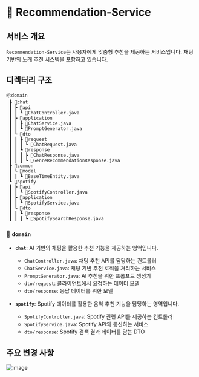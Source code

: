 # 📂 Recommendation-Service

## 서비스 개요
`Recommendation-Service`는 사용자에게 맞춤형 추천을 제공하는 서비스입니다. 채팅 기반의 노래 추천 시스템을 포함하고 있습니다.

## 디렉터리 구조
```
📦domain
 ┣ 📂chat
 ┃ ┣ 📂api
 ┃ ┃ ┗ 📜ChatController.java
 ┃ ┣ 📂application
 ┃ ┃ ┣ 📜ChatService.java
 ┃ ┃ ┗ 📜PromptGenerator.java
 ┃ ┗ 📂dto
 ┃ ┃ ┣ 📂request
 ┃ ┃ ┃ ┗ 📜ChatRequest.java
 ┃ ┃ ┗ 📂response
 ┃ ┃ ┃ ┣ 📜ChatResponse.java
 ┃ ┃ ┃ ┗ 📜GenreRecommendationResponse.java
 ┣ 📂common
 ┃ ┗ 📂model
 ┃ ┃ ┗ 📜BaseTimeEntity.java
 ┗ 📂spotify
 ┃ ┣ 📂api
 ┃ ┃ ┗ 📜SpotifyController.java
 ┃ ┣ 📂application
 ┃ ┃ ┗ 📜SpotifyService.java
 ┃ ┗ 📂dto
 ┃ ┃ ┗ 📂response
 ┃ ┃ ┃ ┗ 📜SpotifySearchResponse.java
```

### 📂 `domain`
- **`chat`**: AI 기반의 채팅을 활용한 추천 기능을 제공하는 영역입니다.
  - `ChatController.java`: 채팅 추천 API를 담당하는 컨트롤러
  - `ChatService.java`: 채팅 기반 추천 로직을 처리하는 서비스
  - `PromptGenerator.java`: AI 추천을 위한 프롬프트 생성기
  - `dto/request`: 클라이언트에서 요청하는 데이터 모델
  - `dto/response`: 응답 데이터를 위한 모델

- **`spotify`**: Spotify 데이터를 활용한 음악 추천 기능을 담당하는 영역입니다.
  - `SpotifyController.java`: Spotify 관련 API를 제공하는 컨트롤러
  - `SpotifyService.java`: Spotify API와 통신하는 서비스
  - `dto/response`: Spotify 검색 결과 데이터를 담는 DTO

## 주요 변경 사항
![image](https://github.com/user-attachments/assets/307a6135-6d92-4e82-95d9-0544ba89be50)

